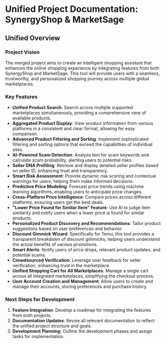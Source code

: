 # Unified Project Documentation: SynergyShop & MarketSage

## Unified Overview

### Project Vision

The merged project aims to create an intelligent shopping assistant that enhances the online shopping experience by integrating features from both SynergyShop and MarketSage. This tool will provide users with a seamless, trustworthy, and personalized shopping journey across multiple global marketplaces.

### Key Features

- **Unified Product Search**: Search across multiple supported marketplaces simultaneously, providing a comprehensive view of available products.
- **Aggregated Product Display**: View product information from various platforms in a consistent and clear format, allowing for easy comparison.
- **Advanced Product Filtering and Sorting**: Implement sophisticated filtering and sorting options that exceed the capabilities of individual sites.
- **AI-Powered Scam Detection**: Analyze text for scam keywords and calculate scam probability, alerting users to potential risks.
- **Seller DNA Profiling**: Retrieve and display detailed seller profiles based on seller ID, enhancing trust and transparency.
- **Smart Risk Assessment**: Provide dynamic risk scoring and contextual warnings for users, helping them make informed decisions.
- **Predictive Price Modeling**: Forecast price trends using machine learning algorithms, enabling users to anticipate price changes.
- **Cross-Platform Price Intelligence**: Compare prices across different platforms, ensuring users get the best deals.
- **"Lower Price Found for Similar Item" Feature**: Use AI to judge item similarity and notify users when a lower price is found for similar products.
- **Personalized Product Discovery and Recommendations**: Tailor product suggestions based on user preferences and behavior.
- **Discount Gimmick Wizard**: Specifically for Temu, this tool provides a transparent breakdown of discount gimmicks, helping users understand the actual benefits of various promotions.
- **Smart Alerts**: Notify users of price drops, relevant product updates, and potential scams.
- **Crowdsourced Verification**: Leverage user feedback for seller verification, enhancing trust in the marketplace.
- **Unified Shopping Cart for All Marketplaces**: Manage a single cart across all integrated marketplaces, simplifying the checkout process.
- **User Account Creation and Management**: Allow users to create and manage their accounts, storing preferences and purchase history.

### Next Steps for Development

1. **Feature Integration**: Develop a roadmap for integrating the features from both projects.
2. **Documentation Updates**: Revise all relevant documentation to reflect the unified project structure and goals.
3. **Development Planning**: Outline the development phases and assign tasks for implementation.
